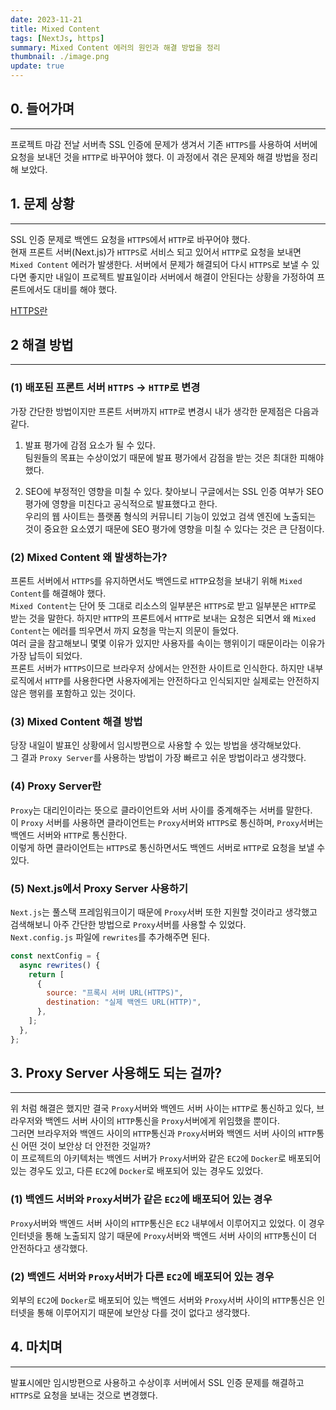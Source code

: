 ```yaml
---
date: 2023-11-21
title: Mixed Content
tags: [NextJs, https]
summary: Mixed Content 에러의 원인과 해결 방법을 정리
thumbnail: ./image.png
update: true
---
```



## 0. 들어가며
---
프로젝트 마감 전날 서버측 SSL 인증에 문제가 생겨서 기존 `HTTPS`를 사용하여 서버에 요청을 보내던 것을 `HTTP`로 바꾸어야 했다. 이 과정에서 겪은 문제와 해결 방법을 정리해 보았다.

## 1. 문제 상황
---
SSL 인증 문제로 백엔드 요청을 `HTTPS`에서 `HTTP`로 바꾸어야 했다.  
현재 프론트 서버(Next.js)가 `HTTPS`로 서비스 되고 있어서 `HTTP`로 요청을 보내면 `Mixed Content` 에러가 발생한다.
서버에서 문제가 해결되어 다시 `HTTPS`로 보낼 수 있다면 좋지만 내일이 프로젝트 발표일이라 서버에서 해결이 안된다는 상황을 가정하여 프론트에서도 대비를 해야 했다.  

[HTTPS란](https://jeongseulho.github.io/posts/HTTPS/)

## 2 해결 방법
---

### (1) 배포된 프론트 서버 `HTTPS` -> `HTTP`로 변경
가장 간단한 방법이지만 프론트 서버까지 `HTTP`로 변경시 내가 생각한 문제점은 다음과 같다.  

1. 발표 평가에 감점 요소가 될 수 있다.  
팀원들의 목표는 수상이었기 때문에 발표 평가에서 감점을 받는 것은 최대한 피해야 했다.

2. SEO에 부정적인 영향을 미칠 수 있다.
찾아보니 구글에서는 SSL 인증 여부가 SEO 평가에 영향을 미친다고 공식적으로 발표했다고 한다.  
우리의 웹 사이트는 플랫폼 형식의 커뮤니티 기능이 있었고 검색 엔진에 노출되는 것이 중요한 요소였기 때문에 SEO 평가에 영향을 미칠 수 있다는 것은 큰 단점이다.

### (2) Mixed Content 왜 발생하는가?
프론트 서버에서 `HTTPS`를 유지하면서도 백엔드로 `HTTP`요청을 보내기 위해 `Mixed Content`를 해결해야 했다.  
`Mixed Content`는 단어 뜻 그대로 리소스의 일부분은 `HTTPS`로 받고 일부분은 `HTTP`로 받는 것을 말한다. 하지만 `HTTP`의 프론트에서 `HTTP`로 보내는 요청은 되면서 왜 `Mixed Content`는 에러를 띄우면서 까지 요청을 막는지 의문이 들었다.  
여러 글을 참고해보니 몇몇 이유가 있지만 사용자를 속이는 행위이기 때문이라는 이유가 가장 납득이 되었다.  
프론트 서버가 `HTTPS`이므로 브라우저 상에서는 안전한 사이트로 인식한다. 하지만 내부 로직에서 `HTTP`를 사용한다면 사용자에게는 안전하다고 인식되지만 실제로는 안전하지 않은 행위를 포함하고 있는 것이다.

### (3) Mixed Content 해결 방법
당장 내일이 발표인 상황에서 임시방편으로 사용할 수 있는 방법을 생각해보았다.  
그 결과 `Proxy Server`를 사용하는 방법이 가장 빠르고 쉬운 방법이라고 생각했다.

### (4) Proxy Server란
`Proxy`는 대리인이라는 뜻으로 클라이언트와 서버 사이를 중계해주는 서버를 말한다.  
이 `Proxy` 서버를 사용하면 클라이언트는 `Proxy`서버와 `HTTPS`로 통신하며, `Proxy`서버는 백엔드 서버와 `HTTP`로 통신한다.  
이렇게 하면 클라이언트는 `HTTPS`로 통신하면서도 백엔드 서버로 `HTTP`로 요청을 보낼 수 있다.

### (5) Next.js에서 Proxy Server 사용하기
`Next.js`는 풀스택 프레임워크이기 때문에 `Proxy`서버 또한 지원할 것이라고 생각했고 검색해보니 아주 간단한 방법으로 `Proxy`서버를 사용할 수 있었다.  
`Next.config.js` 파일에 `rewrites`를 추가해주면 된다.

```js
const nextConfig = {
  async rewrites() {
    return [
      {
        source: "프록시 서버 URL(HTTPS)",
        destination: "실제 백엔드 URL(HTTP)",
      },
    ];
  },
};
```

## 3. Proxy Server 사용해도 되는 걸까?
---
위 처럼 해결은 했지만 결국 `Proxy`서버와 백엔드 서버 사이는 `HTTP`로 통신하고 있다, 브라우저와 백엔드 서버 사이의 `HTTP`통신을 `Proxy`서버에게 위임했을 뿐이다.  
그러면 브라우저와 백엔드 사이의 `HTTP`통신과 `Proxy`서버와 백엔드 서버 사이의 `HTTP`통신 어떤 것이 보안상 더 안전한 것일까?  
이 프로젝트의 아키텍처는 백엔드 서버가 `Proxy`서버와 같은 `EC2`에 `Docker`로 배포되어 있는 경우도 있고, 다른 `EC2`에 `Docker`로 배포되어 있는 경우도 있었다.  

### (1) 백엔드 서버와 `Proxy`서버가 같은 `EC2`에 배포되어 있는 경우
`Proxy`서버와 백엔드 서버 사이의 `HTTP`통신은 `EC2` 내부에서 이루어지고 있었다. 이 경우 인터넷을 통해 노출되지 않기 때문에 `Proxy`서버와 백엔드 서버 사이의 `HTTP`통신이 더 안전하다고 생각했다.  

### (2) 백엔드 서버와 `Proxy`서버가 다른 `EC2`에 배포되어 있는 경우
외부의 `EC2`에 `Docker`로 배포되어 있는 백엔드 서버와 `Proxy`서버 사이의 `HTTP`통신은 인터넷을 통해 이루어지기 때문에 보안상 다를 것이 없다고 생각했다.  

## 4. 마치며
---
발표시에만 임시방편으로 사용하고 수상이후 서버에서 SSL 인증 문제를 해결하고 `HTTPS`로 요청을 보내는 것으로 변경했다.
